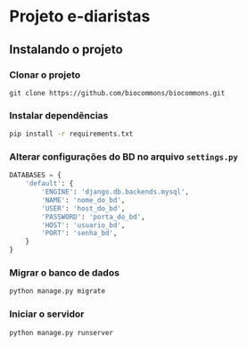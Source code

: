 # Projeto e-diaristas


## **Instalando o projeto**

###  Clonar o projeto
``` git
git clone https://github.com/biocommons/biocommons.git
```

### Instalar dependências
``` bash
pip install -r requirements.txt
```

### Alterar configurações do BD no arquivo `settings.py`
``` python
DATABASES = {
    'default': {
        'ENGINE': 'django.db.backends.mysql',
        'NAME': 'nome_do_bd',
        'USER': 'host_do_bd',
        'PASSWORD': 'porta_do_bd',
        'HOST': 'usuario_bd',
        'PORT': 'senha_bd',
    }
}
```

### Migrar o banco de dados
``` bash
python manage.py migrate
```

### Iniciar o servidor
``` bash
python manage.py runserver
```